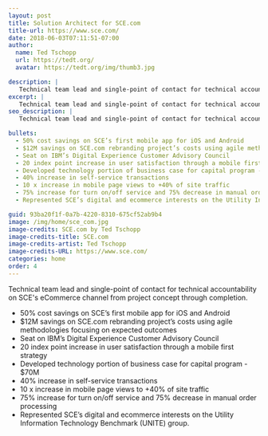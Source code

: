 ```yaml
---
layout: post
title: Solution Architect for SCE.com
title-url: https://www.sce.com/
date: 2018-06-03T07:11:51-07:00
author:
  name: Ted Tschopp
  url: https://tedt.org/
  avatar: https://tedt.org/img/thumb3.jpg

description: |
   Technical team lead and single-point of contact for technical accountability on SCE's eCommerce channel from project concept through completion.   
excerpt: |
   Technical team lead and single-point of contact for technical accountability on SCE's eCommerce channel from project concept through completion.   
seo_description: |
   Technical team lead and single-point of contact for technical accountability on SCE's eCommerce channel from project concept through completion.  

bullets:
  - 50% cost savings on SCE’s first mobile app for iOS and Android
  - $12M savings on SCE.com rebranding project’s costs using agile methodologies focusing on expected outcomes
  - Seat on IBM’s Digital Experience Customer Advisory Council
  - 20 index point increase in user satisfaction through a mobile first strategy
  - Developed technology portion of business case for capital program - $70M
  - 40% increase in self-service transactions
  - 10 x increase in mobile page views to +40% of site traffic
  - 75% increase for turn on/off service and 75% decrease in manual order processing
  - Represented SCE’s digital and ecommerce interests on the Utility Information Technology Benchmark (UNITE) group.

guid: 93ba20f1f-0a7b-4220-8310-675cf52ab9b4
image: /img/home/sce_com.jpg
image-credits: SCE.com by Ted Tschopp
image-credits-title: SCE.com
image-credits-artist: Ted Tschopp
image-credits-URL: https://www.sce.com/
categories: home
order: 4
---
```



Technical team lead and single-point of contact for technical accountability on SCE's eCommerce channel from project concept through completion. 
* 50% cost savings on SCE’s first mobile app for iOS and Android
* $12M savings on SCE.com rebranding project’s costs using agile methodologies focusing on expected outcomes
* Seat on IBM’s Digital Experience Customer Advisory Council
* 20 index point increase in user satisfaction through a mobile first strategy
* Developed technology portion of business case for capital program - $70M
* 40% increase in self-service transactions
* 10 x increase in mobile page views to +40% of site traffic
* 75% increase for turn on/off service and 75% decrease in manual order processing
* Represented SCE’s digital and ecommerce interests on the Utility Information Technology Benchmark (UNITE) group.





